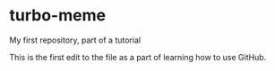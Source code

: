 # turbo-meme
My first repository, part of a tutorial

This is the first edit to the file as a part of learning how to use GitHub.
